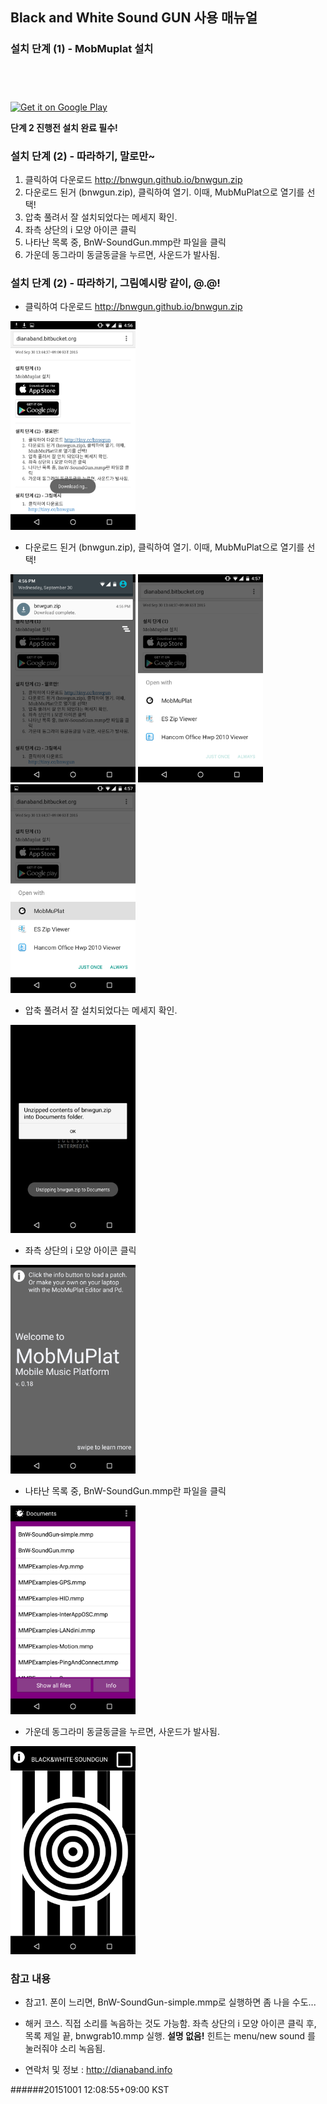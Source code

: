 ## Black and White Sound GUN 사용 매뉴얼

### 설치 단계 (1) - MobMuplat 설치

<a href="https://geo.itunes.apple.com/us/app/mobmuplat/id597679399?mt=8" style="display:inline-block;overflow:hidden;background:url(http://linkmaker.itunes.apple.com/images/badges/en-us/badge_appstore-lrg.svg) no-repeat;width:165px;height:40px;"></a>

<a href="https://play.google.com/store/apps/details?id=com.iglesiaintermedia.mobmuplat">
<img alt="Get it on Google Play" src="https://developer.android.com/images/brand/en_generic_rgb_wo_45.png" />
</a>

**단계 2 진행전 설치 완료 필수!**

### 설치 단계 (2) - 따라하기, 말로만~

1. 클릭하여 다운로드 <http://bnwgun.github.io/bnwgun.zip>
2. 다운로드 된거 (bnwgun.zip), 클릭하여 열기. 이때, MubMuPlat으로 열기를 선택!
3. 압축 풀려서 잘 설치되었다는 메세지 확인.
4. 좌측 상단의 i 모양 아이콘 클릭
5. 나타난 목록 중, BnW-SoundGun.mmp란 파일을 클릭
6. 가운데 동그라미 동글동글을 누르면, 사운드가 발사됨.

### 설치 단계 (2) - 따라하기, 그림예시랑 같이, @.@!

* 클릭하여 다운로드 <http://bnwgun.github.io/bnwgun.zip>

<img src="03.png" width=200px />

* 다운로드 된거 (bnwgun.zip), 클릭하여 열기. 이때, MubMuPlat으로 열기를 선택!

<img src="04.png" width=200px />
<img src="06.png" width=200px />
<img src="07.png" width=200px />

* 압축 풀려서 잘 설치되었다는 메세지 확인.

<img src="08.png" width=200px />

* 좌측 상단의 i 모양 아이콘 클릭

<img src="09.png" width=200px />

* 나타난 목록 중, BnW-SoundGun.mmp란 파일을 클릭

<img src="10.png" width=200px />

* 가운데 동그라미 동글동글을 누르면, 사운드가 발사됨.

<img src="11.png" width=200px />

### 참고 내용

- 참고1. 폰이 느리면, BnW-SoundGun-simple.mmp로 실행하면 좀 나을 수도...

- 해커 코스. 직접 소리를 녹음하는 것도 가능함. 좌측 상단의 i 모양 아이콘 클릭 후, 목록 제일 끝, bnwgrab10.mmp 실행. **설명 없음!** 힌트는 menu/new sound 를 눌러줘야 소리 녹음됨.

- 연락처 및 정보 : <http://dianaband.info>

######20151001  12:08:55+09:00 KST